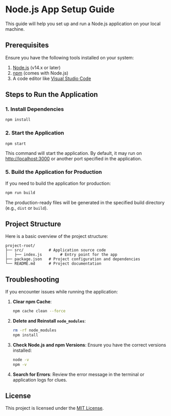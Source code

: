 # Node.js App Setup Guide

This guide will help you set up and run a Node.js application on your local machine.

## Prerequisites

Ensure you have the following tools installed on your system:

1. [Node.js](https://nodejs.org/) (v14.x or later)
2. [npm](https://www.npmjs.com/) (comes with Node.js)
3. A code editor like [Visual Studio Code](https://code.visualstudio.com/)

## Steps to Run the Application

### 1. Install Dependencies

```bash
npm install
```

### 2. Start the Application

```bash
npm start
```

This command will start the application. By default, it may run on [http://localhost:3000](http://localhost:3000) or another port specified in the application.

### 5. Build the Application for Production

If you need to build the application for production:

```bash
npm run build
```

The production-ready files will be generated in the specified build directory (e.g., `dist` or `build`).

## Project Structure

Here is a basic overview of the project structure:

```
project-root/
├── src/           # Application source code
│   ├── index.js        # Entry point for the app
├── package.json   # Project configuration and dependencies
└── README.md      # Project documentation
```

## Troubleshooting

If you encounter issues while running the application:

1. **Clear npm Cache**:
   ```bash
   npm cache clean --force
   ```

2. **Delete and Reinstall `node_modules`**:
   ```bash
   rm -rf node_modules
   npm install
   ```

3. **Check Node.js and npm Versions**:
   Ensure you have the correct versions installed:
   ```bash
   node -v
   npm -v
   ```

4. **Search for Errors**: Review the error message in the terminal or application logs for clues.

## License

This project is licensed under the [MIT License](LICENSE).
